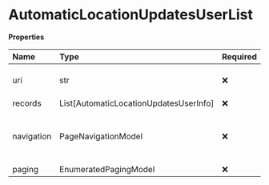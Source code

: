# AutomaticLocationUpdatesUserList

**Properties**

| Name       | Type                                   | Required | Description                                    |
| :--------- | :------------------------------------- | :------- | :--------------------------------------------- |
| uri        | str                                    | ❌       | Link to the users list resource                |
| records    | List[AutomaticLocationUpdatesUserInfo] | ❌       |                                                |
| navigation | PageNavigationModel                    | ❌       | Links to other pages of the current result set |
| paging     | EnumeratedPagingModel                  | ❌       |                                                |

<!-- This file was generated by liblab | https://liblab.com/ -->
